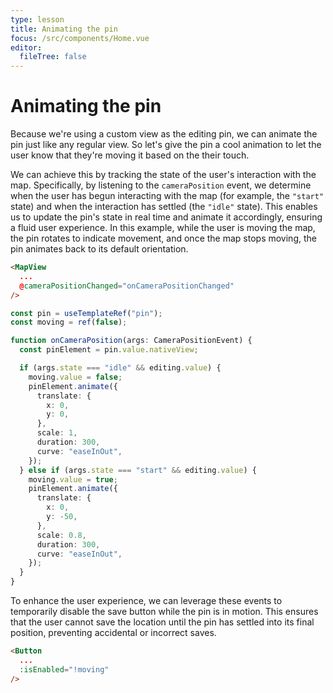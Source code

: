 ```yaml
---
type: lesson
title: Animating the pin
focus: /src/components/Home.vue
editor:
  fileTree: false
---
```


# Animating the pin

Because we're using a custom view as the editing pin, we can animate the pin just like any regular view. So let's give the pin a cool animation to let the user know that they're moving it based on the their touch. 

We can achieve this by tracking the state of the user's interaction with the map. Specifically, by listening to the `cameraPosition` event, we determine when the user has begun interacting with the map (for example, the `"start"` state) and when the interaction has settled (the `"idle"` state). This enables us to update the pin's state in real time and animate it accordingly, ensuring a fluid user experience. In this example, while the user is moving the map, the pin rotates to indicate movement, and once the map stops moving, the pin animates back to its default orientation.

```html
<MapView 
  ...
  @cameraPositionChanged="onCameraPositionChanged"
/>
```

```ts
const pin = useTemplateRef("pin");
const moving = ref(false);

function onCameraPosition(args: CameraPositionEvent) {
  const pinElement = pin.value.nativeView;

  if (args.state === "idle" && editing.value) {
    moving.value = false;
    pinElement.animate({
      translate: {
        x: 0,
        y: 0,
      },
      scale: 1,
      duration: 300,
      curve: "easeInOut",
    });
  } else if (args.state === "start" && editing.value) {
    moving.value = true;
    pinElement.animate({
      translate: {
        x: 0,
        y: -50,
      },
      scale: 0.8,
      duration: 300,
      curve: "easeInOut",
    });
  }
}
```

To enhance the user experience, we can leverage these events to temporarily disable the save button while the pin is in motion. This ensures that the user cannot save the location until the pin has settled into its final position, preventing accidental or incorrect saves.

```html
<Button
  ...
  :isEnabled="!moving"
/>
```
